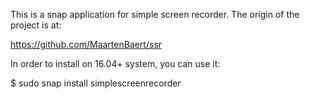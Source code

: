 This is a snap application for simple screen recorder. The origin of the project is at:

https://github.com/MaartenBaert/ssr

In order to install on 16.04+ system, you can use it:

$ sudo snap install simplescreenrecorder
